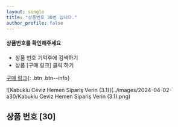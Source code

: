```yaml
---
layout: single
title: "상품번호 30번 입니다."
author_profile: false
---
```




<div class="notice--info">
<h4> 상품번호를 확인해주세요 </h4>
<ul>
    <li> 상품 번호 기억후에 검색하기 </li>
    <li> 상품 [구매 링크] 클릭 하기 </li>
</ul>
</div>




[구매 링크](https://link.coupang.com/a/bwlDHK){: .btn .btn--info}



![Kabuklu Ceviz   Hemen Sipariş Verin (3.1)](../images/2024-04-02-a30/Kabuklu Ceviz   Hemen Sipariş Verin (3.1).png)





## 상품 번호 [30]
